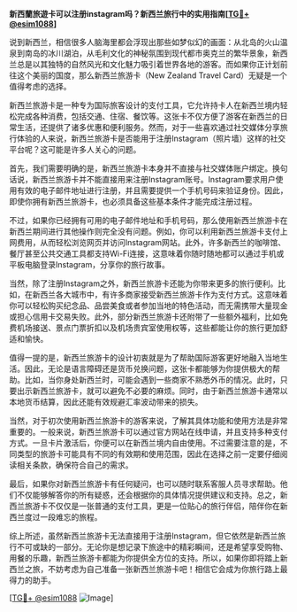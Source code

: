**新西蘭旅遊卡可以注册instagram吗？新西兰旅行中的实用指南[[TG💪+ @esim1088](https://t.me/s/esim1088)]**

说到新西兰，相信很多人脑海里都会浮现出那些如梦似幻的画面：从北岛的火山温泉到南岛的冰川湖泊，从毛利文化的神秘氛围到现代都市奥克兰的繁华景象，新西兰总是以其独特的自然风光和文化魅力吸引着世界各地的游客。而如果你正计划前往这个美丽的国度，那么新西兰旅游卡（New Zealand Travel Card）无疑是一个值得考虑的选择。

新西兰旅游卡是一种专为国际旅客设计的支付工具，它允许持卡人在新西兰境内轻松完成各种消费，包括交通、住宿、餐饮等。这张卡不仅方便了游客在新西兰的日常生活，还提供了诸多优惠和便利服务。然而，对于一些喜欢通过社交媒体分享旅行体验的人来说，新西兰旅游卡是否能用于注册Instagram（照片墙）这样的社交平台呢？这可能是许多人关心的问题。

首先，我们需要明确的是，新西兰旅游卡本身并不直接与社交媒体账户绑定。换句话说，新西兰旅游卡并不能直接用来注册Instagram账号。Instagram要求用户使用有效的电子邮件地址进行注册，并且需要提供一个手机号码来验证身份。因此，即使你拥有新西兰旅游卡，也必须具备这些基本条件才能完成注册过程。

不过，如果你已经拥有可用的电子邮件地址和手机号码，那么使用新西兰旅游卡在新西兰期间进行其他操作则完全没有问题。例如，你可以利用新西兰旅游卡支付上网费用，从而轻松浏览网页并访问Instagram网站。此外，许多新西兰的咖啡馆、餐厅甚至公共交通工具都支持Wi-Fi连接，这意味着你随时随地都可以通过手机或平板电脑登录Instagram，分享你的旅行故事。

当然，除了注册Instagram之外，新西兰旅游卡还能为你带来更多的旅行便利。比如，在新西兰各大城市中，有许多商家接受新西兰旅游卡作为支付方式。这意味着你可以轻松购买纪念品、品尝美食或者参加当地的特色活动，而无需携带大量现金或担心信用卡交易失败。此外，部分新西兰旅游卡还附带了一些额外福利，比如免费机场接送、景点门票折扣以及机场贵宾室使用权等，这些都能让你的旅行更加舒适和愉快。

值得一提的是，新西兰旅游卡的设计初衷就是为了帮助国际游客更好地融入当地生活。因此，无论是语言障碍还是货币兑换问题，这张卡都能够为你提供极大的帮助。比如，当你身处新西兰时，可能会遇到一些商家不熟悉外币的情况。此时，只要出示新西兰旅游卡，就可以避免不必要的麻烦。同时，由于新西兰旅游卡通常以本地货币结算，因此还能有效规避汇率波动带来的损失。

当然，对于初次使用新西兰旅游卡的游客来说，了解其具体功能和使用方法是非常重要的。一般来说，新西兰旅游卡可以通过官方网站在线申请，并且支持多种支付方式。一旦卡片激活后，你便可以在新西兰境内自由使用。不过需要注意的是，不同类型的旅游卡可能具有不同的有效期和使用范围，因此在选择之前一定要仔细阅读相关条款，确保符合自己的需求。

最后，如果你对新西兰旅游卡有任何疑问，也可以随时联系客服人员寻求帮助。他们不仅能够解答你的所有疑惑，还会根据你的具体情况提供建议和支持。总之，新西兰旅游卡不仅仅是一张普通的支付工具，更是一位贴心的旅行伴侣，陪伴你在新西兰度过一段难忘的旅程。

综上所述，虽然新西兰旅游卡无法直接用于注册Instagram，但它依然是新西兰旅行不可或缺的一部分。无论你是想记录下旅途中的精彩瞬间，还是希望享受购物、用餐的乐趣，新西兰旅游卡都能为你提供全方位的支持。所以，如果你即将踏上新西兰之旅，不妨考虑为自己准备一张新西兰旅游卡吧！相信它会成为你旅行路上最得力的助手。

[[TG💪+ @esim1088](https://t.me/s/esim1088) ![Image](https://i.postimg.cc/4NQfJmqS/Snipaste-2025-05-13-00-14-12.png)]